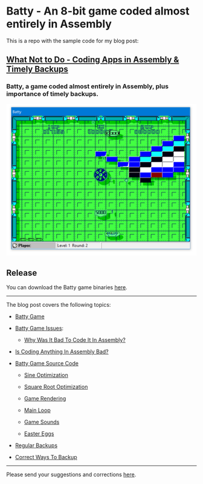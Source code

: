 # Batty - An 8-bit game coded almost entirely in Assembly

This is a repo with the sample code for my blog post:

## [What Not to Do - Coding Apps in Assembly & Timely Backups](https://dennisbabkin.com/blog/?i=AAA11800)
### Batty, a game coded almost entirely in Assembly, plus importance of timely backups.

![Batty Game](https://github.com/dennisbabkin/batty/blob/main/Batty/Screenshots/batty_screenshot_1.png)

## Release

You can download the Batty game binaries [here](https://github.com/dennisbabkin/batty/blob/main/Batty/Debug/Batty.zip).

------------------

The blog post covers the following topics:

- [Batty Game](https://dennisbabkin.com/blog/?i=AAA11800#batty)

- [Batty Game Issues](https://dennisbabkin.com/blog/?i=AAA11800#batty_issues):

  - [Why Was It Bad To Code It In Assembly?](https://dennisbabkin.com/blog/?i=AAA11800#why_asm_is_bad)

- [Is Coding Anything In Assembly Bad?](https://dennisbabkin.com/blog/?i=AAA11800#coding_in_asm)
 
- [Batty Game Source Code](https://dennisbabkin.com/blog/?i=AAA11800#batty_src)

  - [Sine Optimization](https://dennisbabkin.com/blog/?i=AAA11800#batty_src_sine)

  - [Square Root Optimization](https://dennisbabkin.com/blog/?i=AAA11800#batty_src_sqrt)

  - [Game Rendering](https://dennisbabkin.com/blog/?i=AAA11800#batty_src_render)

  - [Main Loop](https://dennisbabkin.com/blog/?i=AAA11800#batty_src_main_loop)

  - [Game Sounds](https://dennisbabkin.com/blog/?i=AAA11800#batty_src_sound)

  - [Easter Eggs](https://dennisbabkin.com/blog/?i=AAA11800#batty_src_easter)

- [Regular Backups](https://dennisbabkin.com/blog/?i=AAA11800#backups)

- [Correct Ways To Backup](https://dennisbabkin.com/blog/?i=AAA11800#backup_correct)


---------------

Please send your suggestions and corrections [here](https://dennisbabkin.com/sfb/?what=bug&Batty&ver=Guthub).
